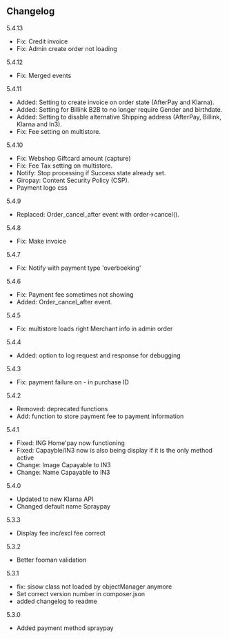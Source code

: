 ## Changelog
5.4.13
- Fix: Credit invoice
- Fix: Admin create order not loading

5.4.12
- Fix: Merged events

5.4.11
- Added: Setting to create invoice on order state (AfterPay and Klarna). 
- Added: Setting for Billink B2B to no longer require Gender and birthdate.
- Added: Setting to disable alternative Shipping address (AfterPay, Billink, Klarna and In3).
- Fix: Fee setting on multistore.

5.4.10
- Fix: Webshop Giftcard amount (capture)
- Fix: Fee Tax setting on multistore.
- Notify: Stop processing if Success state already set.
- Giropay: Content Security Policy (CSP).
- Payment logo css

5.4.9
- Replaced: Order_cancel_after event with order->cancel().

5.4.8
- Fix: Make invoice

5.4.7
- Fix: Notify with payment type 'overboeking'

5.4.6
- Fix: Payment fee sometimes not showing
- Added: Order_cancel_after event.

5.4.5
- Fix: multistore loads right Merchant info in admin order

5.4.4
- Added: option to log request and response for debugging

5.4.3
- Fix: payment failure on - in purchase ID

5.4.2
- Removed: deprecated functions
- Add: function to store payment fee to payment information

5.4.1
- Fixed: ING Home'pay now functioning
- Fixed: Capayble/IN3 now is also being display if it is the only method active
- Change: Image Capayable to IN3
- Change: Name Capayable to IN3

5.4.0
- Updated to new Klarna API
- Changed default name Spraypay

5.3.3
- Display fee inc/excl fee correct

5.3.2
- Better fooman validation

5.3.1
- fix: sisow class not loaded by objectManager anymore
- Set correct version number in composer.json
- added changelog to readme

5.3.0
- Added payment method spraypay
